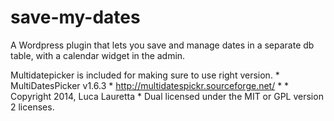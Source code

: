 # save-my-dates
A Wordpress plugin that lets you save and manage dates in a separate db table, with a calendar widget in the admin.

Multidatepicker is included for making sure to use right version.
	* MultiDatesPicker v1.6.3
	* http://multidatespickr.sourceforge.net/
	* 
	* Copyright 2014, Luca Lauretta
	* Dual licensed under the MIT or GPL version 2 licenses.